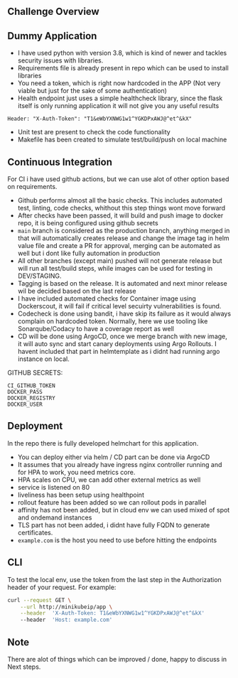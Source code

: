 ## Challenge Overview

## Dummy Application
- I have used python with version 3.8, which is kind of newer and tackles security issues with libraries.
- Requirements file is already present in repo which can be used to install libraries
- You need a token, which is right now hardcoded in the APP (Not very viable but just for the sake of some authentication)
- Health endpoint just uses a simple healthcheck library, since the flask itself is only running application it will not give you any useful results

`Header: "X-Auth-Token": "T1&eWbYXNWG1w1^YGKDPxAWJ@^et^&kX"`
- Unit test are present to check the code functionality
- Makefile has been created to simulate test/build/push on local machine


## Continuous Integration
For CI i have used github actions, but we can use alot of other option based on requirements.
- Github performs almost all the basic checks. This includes automated test, linting, code checks, whithout this step things wont move forward
- After checks have been passed, it will build and push image to docker repo, it is being configured using github secrets
- `main` branch is considered as the production branch, anything merged in that will automatically creates release and change the image tag in helm value file and create a PR for approval, merging can be automated as well but i dont like fully automation in production
- All other branches (except main) pushed will not generate release but will run all test/build steps, while images can be used for testing in DEV/STAGING.
- Tagging is based on the release. It is automated and next minor release wil be decided based on the last release
- I have included automated checks for Container image using Dockerscout, it will fail if critical level secuirty vulnerabilities is found.
- Codecheck is done using bandit, i have skip its failure as it would always complain on hardcoded token. Normally, here we use tooling like Sonarqube/Codacy to have a coverage report as well
- CD will be done using ArgoCD, once we merge branch with new image, it will auto sync and start canary deployments using Argo Rollouts. I havent included that part in helmtemplate as i didnt had running argo instance on local.

GITHUB SECRETS:

```
CI_GITHUB_TOKEN
DOCKER_PASS
DOCKER_REGISTRY	
DOCKER_USER
```


## Deployment
In the repo there is fully developed helmchart for this application.
- You can deploy either via helm / CD part can be done via ArgoCD
- It assumes that you already have ingress nginx controller running and for HPA to work, you need metrics core.
- HPA scales on CPU, we can add other external metrics as well
- service is listened on 80
- liveliness has been setup using healthpoint
- rollout feature has been added so we can rollout pods in parallel
- affinity has not been added, but in cloud env we can used mixed of spot and ondemand instances
- TLS part has not been added, i didnt have fully FQDN to generate certificates.
- `example.com` is the host you need to use before hitting the endpoints

## CLI
To test the local env, use the token from the last step in the Authorization header of your request. For example:
```bash
curl --request GET \
    --url http://minikubeip/app \
    --header  'X-Auth-Token: T1&eWbYXNWG1w1^YGKDPxAWJ@^et^&kX'
    --header  'Host: example.com'
```


## Note
There are alot of things which can be improved / done, happy to discuss in Next steps.